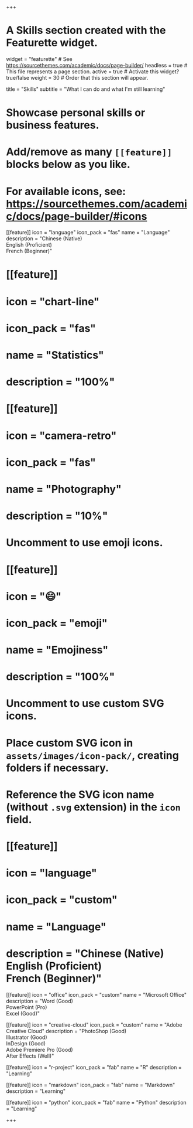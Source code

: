 +++
# A Skills section created with the Featurette widget.
widget = "featurette"  # See https://sourcethemes.com/academic/docs/page-builder/
headless = true  # This file represents a page section.
active = true  # Activate this widget? true/false
weight = 30  # Order that this section will appear.

title = "Skills"
subtitle = "What I can do and what I'm still learning"

# Showcase personal skills or business features.
# 
# Add/remove as many `[[feature]]` blocks below as you like.
# 
# For available icons, see: https://sourcethemes.com/academic/docs/page-builder/#icons

 [[feature]]
  icon = "language"
  icon_pack = "fas"
  name = "Language"
  description = "Chinese (Native)<br>English (Proficient)<br>French (Beginner)"
  
# [[feature]]
#  icon = "chart-line"
#  icon_pack = "fas"
#  name = "Statistics"
#  description = "100%"  
  
# [[feature]]
#  icon = "camera-retro"
#  icon_pack = "fas"
#  name = "Photography"
#  description = "10%"

# Uncomment to use emoji icons.
# [[feature]]
#  icon = ":smile:"
#  icon_pack = "emoji"
#  name = "Emojiness"
#  description = "100%"  

# Uncomment to use custom SVG icons.
# Place custom SVG icon in `assets/images/icon-pack/`, creating folders if necessary.
# Reference the SVG icon name (without `.svg` extension) in the `icon` field.
# [[feature]]
#  icon = "language"
#  icon_pack = "custom"
#  name = "Language"
#  description = "Chinese (Native)<br>English (Proficient)<br>French (Beginner)"

 [[feature]]
  icon = "office"
  icon_pack = "custom"
  name = "Microsoft Office"
  description = "Word (Good)<br>PowerPoint (Pro)<br>Excel (Good)"
  
  
 [[feature]]
  icon = "creative-cloud"
  icon_pack = "custom"
  name = "Adobe Creative Cloud"
  description = "PhotoShop (Good)<br>Illustrator (Good)<br> InDesign (Good)<br>Adobe Premiere Pro (Good)<br>After Effects (Well)"

 [[feature]]
  icon = "r-project"
  icon_pack = "fab"
  name = "R"
  description = "Learning"
  
 [[feature]]
  icon = "markdown"
  icon_pack = "fab"
  name = "Markdown"
  description = "Learning"

 [[feature]]
  icon = "python"
  icon_pack = "fab"
  name = "Python"
  description = "Learning"

+++
